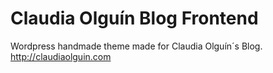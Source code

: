 # Claudia Olguín Blog Frontend
Wordpress handmade theme made for Claudia Olguín´s Blog.
http://claudiaolguin.com